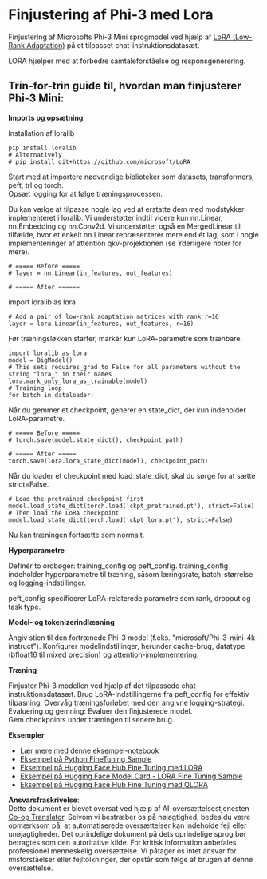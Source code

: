 <!--
CO_OP_TRANSLATOR_METADATA:
{
  "original_hash": "50b6a55a0831b417835087d8b57759fe",
  "translation_date": "2025-07-17T06:32:53+00:00",
  "source_file": "md/03.FineTuning/FineTuning_Lora.md",
  "language_code": "da"
}
-->
# **Finjustering af Phi-3 med Lora**

Finjustering af Microsofts Phi-3 Mini sprogmodel ved hjælp af [LoRA (Low-Rank Adaptation)](https://github.com/microsoft/LoRA?WT.mc_id=aiml-138114-kinfeylo) på et tilpasset chat-instruktionsdatasæt.

LORA hjælper med at forbedre samtaleforståelse og responsgenerering.

## Trin-for-trin guide til, hvordan man finjusterer Phi-3 Mini:

**Imports og opsætning**

Installation af loralib

```
pip install loralib
# Alternatively
# pip install git+https://github.com/microsoft/LoRA

```

Start med at importere nødvendige biblioteker som datasets, transformers, peft, trl og torch.  
Opsæt logging for at følge træningsprocessen.

Du kan vælge at tilpasse nogle lag ved at erstatte dem med modstykker implementeret i loralib. Vi understøtter indtil videre kun nn.Linear, nn.Embedding og nn.Conv2d. Vi understøtter også en MergedLinear til tilfælde, hvor et enkelt nn.Linear repræsenterer mere end ét lag, som i nogle implementeringer af attention qkv-projektionen (se Yderligere noter for mere).

```
# ===== Before =====
# layer = nn.Linear(in_features, out_features)
```

```
# ===== After ======
```

import loralib as lora

```
# Add a pair of low-rank adaptation matrices with rank r=16
layer = lora.Linear(in_features, out_features, r=16)
```

Før træningsløkken starter, markér kun LoRA-parametre som trænbare.

```
import loralib as lora
model = BigModel()
# This sets requires_grad to False for all parameters without the string "lora_" in their names
lora.mark_only_lora_as_trainable(model)
# Training loop
for batch in dataloader:
```

Når du gemmer et checkpoint, generér en state_dict, der kun indeholder LoRA-parametre.

```
# ===== Before =====
# torch.save(model.state_dict(), checkpoint_path)
```  
```
# ===== After =====
torch.save(lora.lora_state_dict(model), checkpoint_path)
```

Når du loader et checkpoint med load_state_dict, skal du sørge for at sætte strict=False.

```
# Load the pretrained checkpoint first
model.load_state_dict(torch.load('ckpt_pretrained.pt'), strict=False)
# Then load the LoRA checkpoint
model.load_state_dict(torch.load('ckpt_lora.pt'), strict=False)
```

Nu kan træningen fortsætte som normalt.

**Hyperparametre**

Definér to ordbøger: training_config og peft_config. training_config indeholder hyperparametre til træning, såsom læringsrate, batch-størrelse og logging-indstillinger.

peft_config specificerer LoRA-relaterede parametre som rank, dropout og task type.

**Model- og tokenizerindlæsning**

Angiv stien til den fortrænede Phi-3 model (f.eks. "microsoft/Phi-3-mini-4k-instruct"). Konfigurer modelindstillinger, herunder cache-brug, datatype (bfloat16 til mixed precision) og attention-implementering.

**Træning**

Finjuster Phi-3 modellen ved hjælp af det tilpassede chat-instruktionsdatasæt. Brug LoRA-indstillingerne fra peft_config for effektiv tilpasning. Overvåg træningsforløbet med den angivne logging-strategi.  
Evaluering og gemning: Evaluer den finjusterede model.  
Gem checkpoints under træningen til senere brug.

**Eksempler**
- [Lær mere med denne eksempel-notebook](../../../../code/03.Finetuning/Phi_3_Inference_Finetuning.ipynb)  
- [Eksempel på Python FineTuning Sample](../../../../code/03.Finetuning/FineTrainingScript.py)  
- [Eksempel på Hugging Face Hub Fine Tuning med LORA](../../../../code/03.Finetuning/Phi-3-finetune-lora-python.ipynb)  
- [Eksempel på Hugging Face Model Card - LORA Fine Tuning Sample](https://huggingface.co/microsoft/Phi-3-mini-4k-instruct/blob/main/sample_finetune.py)  
- [Eksempel på Hugging Face Hub Fine Tuning med QLORA](../../../../code/03.Finetuning/Phi-3-finetune-qlora-python.ipynb)

**Ansvarsfraskrivelse**:  
Dette dokument er blevet oversat ved hjælp af AI-oversættelsestjenesten [Co-op Translator](https://github.com/Azure/co-op-translator). Selvom vi bestræber os på nøjagtighed, bedes du være opmærksom på, at automatiserede oversættelser kan indeholde fejl eller unøjagtigheder. Det oprindelige dokument på dets oprindelige sprog bør betragtes som den autoritative kilde. For kritisk information anbefales professionel menneskelig oversættelse. Vi påtager os intet ansvar for misforståelser eller fejltolkninger, der opstår som følge af brugen af denne oversættelse.